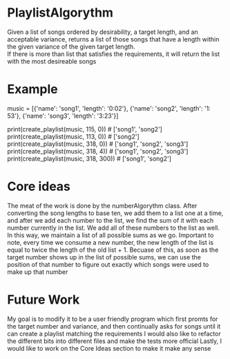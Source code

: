 # PlaylistAlgorythm
Given a list of songs ordered by desirability, a target length, and an acceptable variance, returns a list of those songs that have a length within the given variance of the given target length.  
If there is more than list that satisfies the requirements, it will return the list with the most desireable songs

# Example
  music = [{'name': 'song1', 'length': '0:02'}, {'name': 'song2', 'length': '1: 53'}, {'name': 'song3', 'length': '3:23'}]

  print(create_playlist(music, 115, 0))  # ['song1', 'song2']  
  print(create_playlist(music, 113, 0))  # ['song2']  
  print(create_playlist(music, 318, 0))  # ['song1', 'song2', 'song3']  
  print(create_playlist(music, 318, 4))  # ['song1', 'song2', 'song3']  
  print(create_playlist(music, 318, 300))  # ['song1', 'song2']
  
# Core ideas
  The meat of the work is done by the numberAlgorythm class.  After converting the song lengths to base ten, we add them to a list one at a 
  time, and after we add each number to the list, we find the sum of it with each number currently in the list.  We add all of these 
  numbers to the list as well.  In this way, we maintain a list of all possible sums as we go.  Important to note, every time we consume 
  a new number, the new length of the list is equal to twice the length of the old list + 1.  Becuase of this, as soon as the target number
  shows up in the list of possible sums, we can use the position of that number to figure out exactly which songs were used to make up that
  number
  
# Future Work
  My goal is to modify it to be a user friendly program which first promts for the target number and variance, and then continually asks for songs until it can create a playlist matching the requirements
  I would also like to refactor the different bits into different files and make the tests more official
  Lastly, I would like to work on the Core Ideas section to make it make any sense

  

